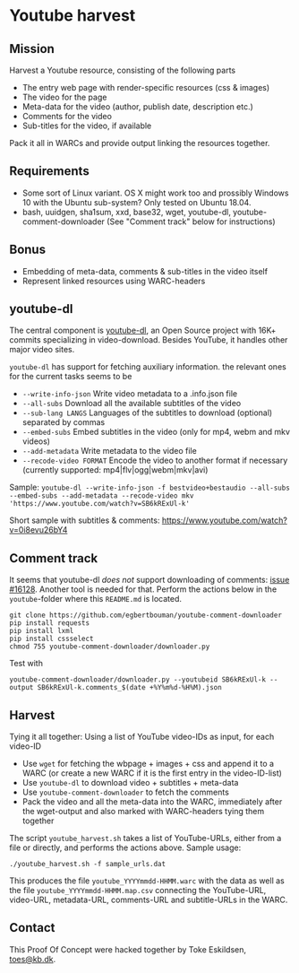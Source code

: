 # Youtube harvest

## Mission

Harvest a Youtube resource, consisting of the following parts

* The entry web page with render-specific resources (css & images)
* The video for the page
* Meta-data for the video (author, publish date, description etc.)
* Comments for the video
* Sub-titles for the video, if available

Pack it all in WARCs and provide output linking the resources together.

## Requirements

 * Some sort of Linux variant. OS X might work too and prossibly Windows 10 with the Ubuntu sub-system? Only tested on Ubuntu 18.04.
 * bash, uuidgen, sha1sum, xxd, base32, wget, youtube-dl, youtube-comment-downloader (See "Comment track" below for instructions)

## Bonus

* Embedding of meta-data, comments & sub-titles in the video itself
* Represent linked resources using WARC-headers

## youtube-dl

The central component is [youtube-dl](https://github.com/rg3/youtube-dl), an Open Source project with 16K+ commits specializing in video-download. Besides YouTube, it handles other major video sites.

`youtube-dl` has support for fetching auxiliary information. the relevant ones for the current tasks seems to be
* `--write-info-json` Write video metadata to a .info.json file
* `--all-subs` Download all the available subtitles of the video
* `--sub-lang LANGS` Languages of the subtitles to download (optional) separated by commas
* `--embed-subs` Embed subtitles in the video (only for mp4, webm and mkv videos)
* `--add-metadata` Write metadata to the video file
* `--recode-video FORMAT` Encode the video to another format if necessary (currently supported: mp4|flv|ogg|webm|mkv|avi)

Sample: `youtube-dl --write-info-json -f bestvideo+bestaudio --all-subs --embed-subs --add-metadata --recode-video mkv 'https://www.youtube.com/watch?v=SB6kRExUl-k'`

Short sample with subtitles & comments: https://www.youtube.com/watch?v=0i8evu26bY4

## Comment track

It seems that youtube-dl *does not* support downloading of comments: [issue #16128](https://github.com/rg3/youtube-dl/issues/16128). Another tool is needed for that. Perform the actions below in the `youtube`-folder where this `README.md` is located.

```
git clone https://github.com/egbertbouman/youtube-comment-downloader
pip install requests
pip install lxml
pip install cssselect
chmod 755 youtube-comment-downloader/downloader.py
```
Test with
```
youtube-comment-downloader/downloader.py --youtubeid SB6kRExUl-k --output SB6kRExUl-k.comments_$(date +%Y%m%d-%H%M).json
```

## Harvest

Tying it all together: Using a list of YouTube video-IDs as input, for each video-ID

* Use `wget` for fetching the wbpage + images + css and append it to a WARC (or create a new WARC if it is the first entry in the video-ID-list)
* Use `youtube-dl` to download video + subtitles + meta-data
* Use `youtube-comment-downloader` to fetch the comments
* Pack the video and all the meta-data into the WARC, immediately after the wget-output and also marked with WARC-headers tying them together

The script `youtube_harvest.sh` takes a list of YouTube-URLs, either from a file or directly, and performs the actions above. Sample usage:
```
./youtube_harvest.sh -f sample_urls.dat
```
This produces the file `youtube_YYYYmmdd-HHMM.warc` with the data as well as the file `youtube_YYYYmmdd-HHMM.map.csv` connecting the YouTube-URL, video-URL, metadata-URL, comments-URL and subtitle-URLs in the WARC.

## Contact

This Proof Of Concept were hacked together by Toke Eskildsen, toes@kb.dk.
